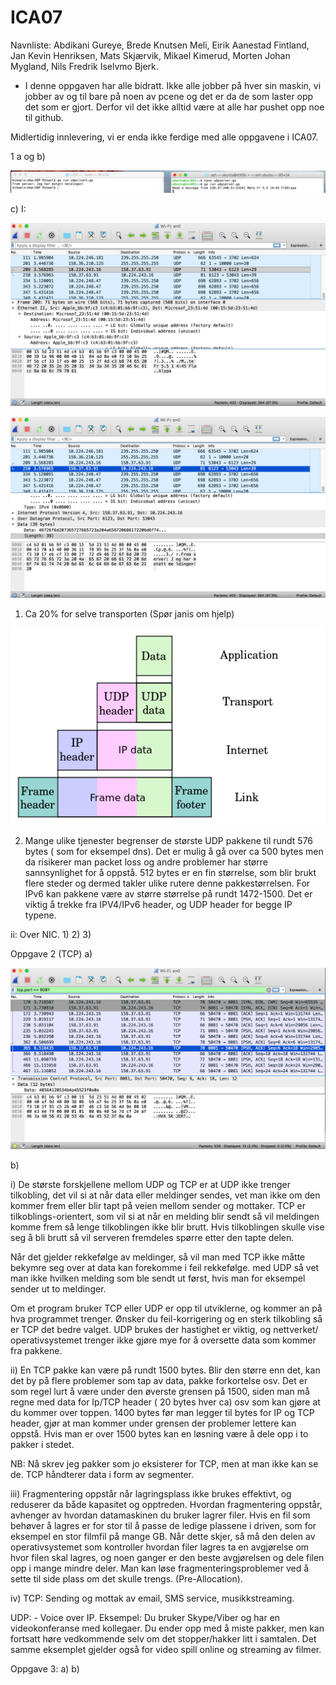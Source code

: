 ﻿# ICA07
 
Navnliste: Abdikani Gureye, Brede Knutsen Meli, Eirik Aanestad Fintland, Jan Kevin Henriksen, Mats Skjærvik, Mikael Kimerud, Morten Johan Mygland, Nils Fredrik Iselvmo Bjerk.

- I denne oppgaven har alle bidratt. Ikke alle jobber på hver sin maskin, vi jobber av og til bare på noen av pcene og det er da de som laster opp det som er gjort. Derfor vil det ikke alltid være at alle har pushet opp noe til github.

Midlertidig innlevering, vi er enda ikke ferdige med alle oppgavene i ICA07.

1 a og b) 

![Bilde1](https://raw.githubusercontent.com/IS105-Gruppe05/ICA07/master/Bilder/Bilde1.png)

c)
I:


![Bilde2](https://github.com/IS105-Gruppe05/ICA07/blob/master/Bilder/Bilde2.png?raw=true)

![Bilde3](https://github.com/IS105-Gruppe05/ICA07/blob/master/Bilder/Bilde3.png?raw=true)
 
 









1)	Ca 20% for selve transporten (Spør janis om hjelp)

![Bilde4](https://github.com/IS105-Gruppe05/ICA07/blob/master/Bilder/Bilde4.png?raw=true)
 
2) Mange ulike tjenester begrenser de største UDP pakkene til rundt 576 bytes ( som for eksempel dns). Det er mulig å gå over ca 500 bytes men da risikerer man packet loss og andre problemer har større sannsynlighet for å oppstå. 512 bytes er en fin størrelse, som blir brukt flere steder og dermed takler ulike rutere denne pakkestørrelsen. For IPv6 kan pakkene være av større størrelse på rundt 1472-1500. Det er viktig å trekke fra IPV4/IPv6 header, og UDP header for begge IP typene.

ii: Over NIC.
1)
2)
3)	
















Oppgave 2 (TCP)
a) 

![Bilde5](https://github.com/IS105-Gruppe05/ICA07/blob/master/Bilder/Bilde5.png?raw=true)

b) 

i) De største forskjellene mellom UDP og TCP er at UDP ikke trenger tilkobling, det vil si at når data eller meldinger sendes, vet man ikke om den kommer frem eller blir tapt på veien mellom sender og mottaker. TCP er tilkoblings-orientert, som vil si at når en melding blir sendt så vil meldingen komme frem så lenge tilkoblingen ikke blir brutt. Hvis tilkoblingen skulle vise seg å bli brutt så vil serveren fremdeles spørre etter den tapte delen.

Når det gjelder rekkefølge av meldinger, så vil man med TCP ikke måtte bekymre seg over at data kan forekomme i feil rekkefølge. med UDP så vet man ikke hvilken melding som ble sendt ut først, hvis man for eksempel sender ut to meldinger.

Om et program bruker TCP eller UDP er opp til utviklerne, og kommer an på hva programmet trenger. Ønsker du feil-korrigering og en sterk tilkobling så er TCP det bedre valget. UDP brukes der hastighet er viktig, og nettverket/ operativsystemet trenger ikke gjøre mye for å oversette data som kommer fra pakkene.


ii) En TCP pakke kan være på rundt 1500 bytes. Blir den større enn det, kan det by på flere problemer som tap av data, pakke forkortelse osv. Det er som regel lurt å være under den øverste grensen på 1500, siden man må regne med data for Ip/TCP header ( 20 bytes hver ca)  osv som kan gjøre at du kommer over toppen. 1400 bytes før man legger til bytes for IP og TCP header, gjør at man kommer under grensen der problemer lettere kan oppstå. Hvis man er over 1500 bytes kan en løsning være å dele opp i to pakker i stedet. 

NB: Nå skrev jeg pakker som jo eksisterer for TCP, men at man ikke kan se de. TCP håndterer data i form av segmenter.

iii) Fragmentering oppstår når lagringsplass ikke brukes effektivt, og reduserer da både kapasitet og opptreden. Hvordan fragmentering oppstår, avhenger av hvordan datamaskinen du bruker lagrer filer. Hvis en fil som behøver å lagres er for stor til å passe de ledige plassene i driven, som for eksempel en stor filmfil på mange GB. Når dette skjer, så må den delen av operativsystemet som kontroller hvordan filer lagres ta en avgjørelse om hvor filen skal lagres, og noen ganger er den beste avgjørelsen og dele filen opp i mange mindre deler. Man kan løse fragmenteringsproblemer ved å sette til side plass om det skulle trengs. (Pre-Allocation).

iv)
TCP: Sending og mottak av email, SMS service, musikkstreaming.

UDP:  - Voice over IP. Eksempel: Du bruker Skype/Viber og har en videokonferanse med kollegaer. Du ender opp med å miste pakker, men kan fortsatt høre vedkommende selv om det stopper/hakker litt i samtalen. Det samme eksemplet gjelder også for video spill online og streaming av filmer.


Oppgave 3:
a)
b)
